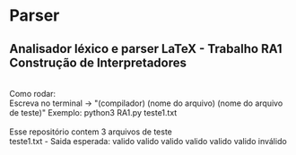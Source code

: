# Parser
<h2>Analisador léxico e parser LaTeX - Trabalho RA1 Construção de Interpretadores</h2>
<br>
Como rodar:<br>
Escreva no terminal -> "(compilador) (nome do arquivo) (nome do arquivo de teste)" 
Exemplo: python3 RA1.py teste1.txt
<br><br>
Esse repositório contem 3 arquivos de teste<br>
teste1.txt - Saida esperada:
valido
valido
valido
valido
valido
valido
inválido
